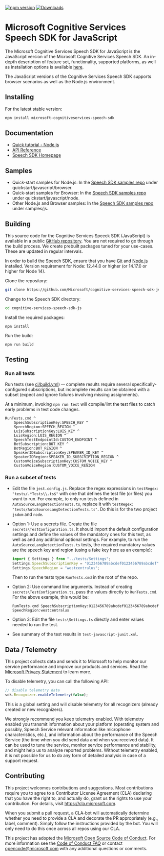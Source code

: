 [![npm version](https://badge.fury.io/js/microsoft-cognitiveservices-speech-sdk.svg)](https://badge.fury.io/js/microsoft-cognitiveservices-speech-sdk)
[![Downloads](https://img.shields.io/npm/dm/microsoft-cognitiveservices-speech-sdk.svg)](https://www.npmjs.com/package/microsoft-cognitiveservices-speech-sdk)

# Microsoft Cognitive Services Speech SDK for JavaScript

The Microsoft Cognitive Services Speech SDK for JavaScript is the JavaScript version of the Microsoft Cognitive Services Speech SDK. An in-depth description of feature set, functionality, supported platforms, as well as installation options is available [here](https://aka.ms/csspeech).

The JavaScript versions of the Cognitive Services Speech SDK supports browser scenarios as well as the Node.js environment.

## Installing

For the latest stable version:

```bash
npm install microsoft-cognitiveservices-speech-sdk
```

## Documentation

* [Quick tutorial - Node.js](https://docs.microsoft.com/azure/cognitive-services/speech-service/quickstart-js-node)
* [API Reference](https://aka.ms/csspeech/javascriptref)
* [Speech SDK Homepage](https://aka.ms/csspeech)

## Samples

* Quick-start samples for Node.js: In the [Speech SDK samples repo](https://aka.ms/csspeech/samples) under quickstart/javascript/browser.
* Quick-start samples for Browser: In the [Speech SDK samples repo](https://aka.ms/csspeech/samples) under quickstart/javascript/node.
* Other Node.js and Browser samples: In the [Speech SDK samples repo](https://aka.ms/csspeech/samples) under samples/js.

## Building

This source code for the Cognitive Services Speeck SDK (JavaScript) is available in a public [GitHub repository](https://github.com/Microsoft/cognitive-services-speech-sdk-js). You are not required to go through the build process. We create prebuilt packages tuned for your use-cases. These are updated in regular intervals.

In order to build the Speech SDK, ensure that you have [Git](https://git-scm.com/downloads) and [Node.js](https://nodejs.org/) installed. Version requirement for Node: 12.44.0 or higher (or 14.17.0 or higher for Node 14).

Clone the repository:

```bash
git clone https://github.com/Microsoft/cognitive-services-speech-sdk-js
```

Change to the Speech SDK directory:

```bash
cd cognitive-services-speech-sdk-js
```

Install the required packages:

```
npm install
```

Run the build:

```
npm run build
```

## Testing

### Run all tests

Run tests (see [ci/build.yml](ci/build.yml)) -- complete results require several specifically-configured subscriptions, but incomplete results can be obtained with a subset (expect and ignore failures involving missing assignments).

At a minimum, invoking `npm run test` will compile/lint the test files to catch early problems in test code changes.

    RunTests.cmd ^
        SpeechSubscriptionKey:SPEECH_KEY ^
        SpeechRegion:SPEECH_REGION ^
        LuisSubscriptionKey:LUIS_KEY ^
        LuisRegion:LUIS_REGION ^
        SpeechTestEndpointId:CUSTOM_ENDPOINT ^
        BotSubscription:BOT_KEY ^
        BotRegion:BOT_REGION ^
        SpeakerIDSubscriptionKey:SPEAKER_ID_KEY ^
        SpeakerIDRegion:SPEAKER_ID_SUBSCRIPTION_REGION ^
        CustomVoiceSubscriptionKey:CUSTOM_VOICE_KEY ^
        CustomVoiceRegion:CUSTOM_VOICE_REGION

### Run a subset of tests

* Edit the file `jest.config.js`. Replace the regex expressions in `testRegex: "tests/.*Tests\\.ts$"` with one that defines the test file (or files)
you want to run. For example, to only run tests defined in `AutoSourceLangDetectionTests.ts`, replace it with `testRegex: "tests/AutoSourceLangDetectionTests.ts"`. Do this is for the two project `jsdom` and `node`.

* Option 1: Use a secrets file. Create the file `secrets\TestConfiguration.ts`. It should import the default configuration settings and define the values of the mandatory ones for this test, as well as and any additional optional settings. For example, to run the `AutoSourceLangDetectionTests.ts` tests, the required mandatory values are the speech key and region (using a fake key here as an example):
    ```javascript
    import { Settings } from "../tests/Settings";
    Settings.SpeechSubscriptionKey = "0123456789abcdef0123456789abcdef";
    Settings.SpeechRegion = "westcentralus"; 
    ```
    Then to run the tests type `RunTests.cmd` in the root of the repo.

* Option 2: Use command line arguments. Instead of creating `secrets\TestConfiguration.ts`, pass the values directly to `RunTests.cmd`. For the above example, this would be:
    ```
    RunTests.cmd SpeechSubscriptionKey:0123456789abcdef0123456789abcdef SpeechRegion:westcentralus
    ```
* Option 3: Edit the file `tests\Settings.ts` directly and enter values needed to run the test.

* See summary of the test results in `test-javascript-junit.xml`.

## Data / Telemetry

This project collects data and sends it to Microsoft to help monitor our service performance and improve our products and services. Read the [Microsoft
Privacy Statement](https://aka.ms/csspeech/privacy) to learn more.

To disable telemetry, you can call the following API:

```javascript
// disable telemetry data
sdk.Recognizer.enableTelemetry(false);
```

This is a global setting and will disable telemetry for all recognizers (already created or new recognizers).

We strongly recommend you keep telemetry enabled. With telemetry enabled you transmit information about your platform (operating system and possibly, Speech Service relevant information like microphone characteristics, etc.), and information about the performance of the Speech Service (the time when you did send data and when you received data). It can be used to tune the service, monitor service performance and stability, and might help us to analyze reported problems. Without telemetry enabled, it is not possible for us to do any form of detailed analysis in case of a support request.

## Contributing

This project welcomes contributions and suggestions.  Most contributions require you to agree to a Contributor License Agreement (CLA) declaring that you have the right to, and actually do, grant us
the rights to use your contribution. For details, visit https://cla.microsoft.com.

When you submit a pull request, a CLA-bot will automatically determine whether you need to provide a CLA and decorate the PR appropriately (e.g., label, comment). Simply follow the instructions
provided by the bot. You will only need to do this once across all repos using our CLA.

This project has adopted the [Microsoft Open Source Code of Conduct](https://opensource.microsoft.com/codeofconduct/).
For more information see the [Code of Conduct FAQ](https://opensource.microsoft.com/codeofconduct/faq/) or
contact [opencode@microsoft.com](mailto:opencode@microsoft.com) with any additional questions or comments.
